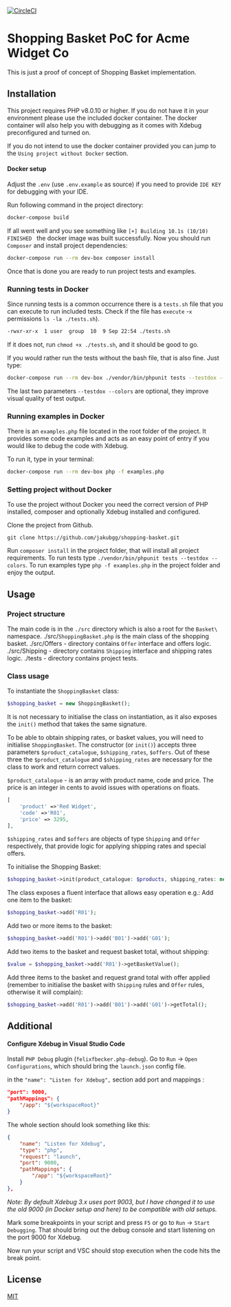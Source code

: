 [![CircleCI](https://circleci.com/gh/jakubgg/shopping-basket/tree/circleci-project-setup.svg?style=shield)](https://circleci.com/gh/jakubgg/shopping-basket/tree/main)

# Shopping Basket PoC for Acme Widget Co

This is just a proof of concept of Shopping Basket implementation. 

## Installation

This project requires PHP v8.0.10 or higher. 
If you do not have it in your environment please use the included docker container.
The docker container will also help you with debugging as it comes with Xdebug preconfigured and turned on.

If you do not intend to use the docker container provided you can jump to the `Using project without Docker` section.

#### Docker setup
Adjust the `.env` (use `.env.example` as source) if you need to provide `IDE KEY` for debugging with your IDE.

Run following command in the project directory:

```bash
docker-compose build
```

If all went well and you see something like `[+] Building 10.1s (10/10) FINISHED ` the docker image was built successfully.
Now you should run `Composer` and install project dependencies:

```bash
docker-compose run --rm dev-box composer install
```

Once that is done you are ready to run project tests and examples. 

### Running tests in Docker
Since running tests is a common occurrence there is a `tests.sh` file that you can execute to run included tests.
Check if the file has `execute` -`x` permissions `ls -la ./tests.sh`). 

```bash
-rwxr-xr-x  1 user  group  10  9 Sep 22:54 ./tests.sh
```
If it does not, run `chmod +x ./tests.sh`, and it should be good to go. 

If you would rather run the tests without the bash file, that is also fine. Just type:

```bash
docker-compose run --rm dev-box ./vendor/bin/phpunit tests --testdox --colors
```
The last two parameters `--testdox --colors` are optional, they improve visual quality of test output.

### Running examples in Docker
There is an `examples.php` file located in the root folder of the project. 
It provides some code examples and acts as an easy point of entry if you would like to debug the code with Xdebug. 

To run it, type in your terminal:
```bash
docker-compose run --rm dev-box php -f examples.php
```

### Setting project without Docker
To use the project without Docker you need the correct version of PHP installed, composer and optionally Xdebug installed and configured. 

Clone the project from Github. 
```
git clone https://github.com/jakubgg/shopping-basket.git
```

Run `composer install` in the project folder,  that will install all project requirements. 
To run tests type `./vendor/bin/phpunit tests --testdox --colors`.
To run examples type `php -f examples.php` in the project folder and enjoy the output.


## Usage

### Project structure
The main code is in the `./src` directory which is also a root for the `Basket\` namespace.
./src/`ShoppingBasket.php` is the main class of the shopping basket. 
./src/Offers - directory contains `Offer` interface and offers logic. 
./src/Shipping - directory contains `Shipping` interface and shipping rates logic.
./tests - directory contains project tests. 

### Class usage
To instantiate the `ShoppingBasket` class:
```php
$shopping_basket = new ShoppingBasket();
```
It is not necessary to initialise the class on instantiation, as it also exposes the `init()` method that takes the same signature. 

To be able to obtain shipping rates, or basket values, you will need to initialise `ShoppingBasket`.
The constructor (or `init()`) accepts three parameters `$product_catalogue`, `$shipping_rates`, `$offers`. 
Out of these three the `$product_catalogue` and `$shipping_rates` are necessary for the class to work and return correct values.

`$product_catalogue` - is an array with product name, code and price. The price is an integer in cents to avoid issues with operations on floats. 
```php
[
    'product' =>'Red Widget',
    'code' =>'R01',
    'price' => 3295,
],
```
`$shipping_rates` and `$offers` are objects of type `Shipping` and `Offer` respectively, that provide logic for applying shipping rates and special offers. 

To initialise the Shopping Basket:
```php
$shopping_basket->init(product_catalogue: $products, shipping_rates: new StandardShipping(), offers: new RedOffer());
```

The class exposes a fluent interface that allows easy operation e.g.:
Add one item to the basket:
```php
$shopping_basket->add('R01');
```

Add two or more items to the basket:
```php
$shopping_basket->add('R01')->add('B01')->add('G01');
```

Add two items to the basket and request basket total, without shipping:
```php
$value = $shopping_basket->add('R01')->getBasketValue();
```

Add three items to the basket and request grand total with offer applied (remember to initialise the basket with `Shipping` rules and `Offer` rules, otherwise it will complain):
```php
$shopping_basket->add('R01')->add('B01')->add('G01')->getTotal();
```


## Additional

#### Configure Xdebug in Visual Studio Code 
Install `PHP Debug` plugin (`felixfbecker.php-debug`).
Go to `Run` -> `Open Configurations`, which should bring the `launch.json` config file.

in the `"name": "Listen for Xdebug",` section add port and mappings : 

```json
"port": 9000,
"pathMappings": {
    "/app": "${workspaceRoot}"
}
```

The whole section should look something like this:

```json
{
    "name": "Listen for Xdebug",
    "type": "php",
    "request": "launch",
    "port": 9000,
    "pathMappings": {
        "/app": "${workspaceRoot}"
    }
},
```

_Note: By default Xdebug 3.x uses port 9003, but I have changed it to use the old 9000 (in Docker setup and here) to be compatible with old setups._

Mark some breakpoints in your script and press `F5` or go to `Run` -> `Start Debugging`. That should bring out the debug console and start listening on the port 9000 for Xdebug. 

Now run your script and VSC should stop execution when the code hits the break point. 


## License
[MIT](https://choosealicense.com/licenses/mit/)